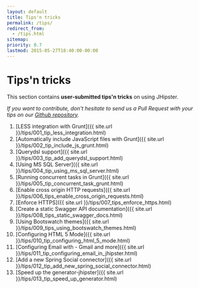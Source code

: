 ```yaml
---
layout: default
title: Tips'n tricks
permalink: /tips/
redirect_from:
  - /tips.html
sitemap:
priority: 0.7
lastmod: 2015-05-27T18:40:00-00:00
---
```


# <i class="fa fa-cogs"></i> Tips'n tricks

This section contains __user-submitted tips'n tricks__ on using JHipster.

_If you want to contribute, don't hesitate to send us a Pull Request with your tips on our [Github repository](https://github.com/jhipster/jhipster.github.io)._

1. [LESS integration with Grunt]({{ site.url }}/tips/001_tip_less_integration.html)
2. [Automatically include JavaScript files with Grunt]({{ site.url }}/tips/002_tip_include_js_grunt.html)
3. [Querydsl support]({{ site.url }}/tips/003_tip_add_querydsl_support.html)
4. [Using MS SQL Server]({{ site.url }}/tips/004_tip_using_ms_sql_server.html)
5. [Running concurrent tasks in Grunt]({{ site.url }}/tips/005_tip_concurrent_task_grunt.html)
6. [Enable cross origin HTTP requests]({{ site.url }}/tips/006_tips_enable_cross_origin_requests.html)
7. [Enforce HTTPS]({{ site.url }}/tips/007_tips_enforce_https.html)
8. [Create a static Swagger API documentation]({{ site.url }}/tips/008_tips_static_swagger_docs.html)
9. [Using Bootswatch themes]({{ site.url }}/tips/009_tips_using_bootswatch_themes.html)
10. [Configuring HTML 5 Mode]({{ site.url }}/tips/010_tip_configuring_html_5_mode.html)
11. [Configuring Email with - Gmail and more]({{ site.url }}/tips/011_tip_configuring_email_in_jhipster.html)
12. [Add a new Spring Social connector]({{ site.url }}/tips/012_tip_add_new_spring_social_connector.html)
13. [Speed up the generator-jhipster]({{ site.url }}/tips/013_tip_speed_up_generator.html)
